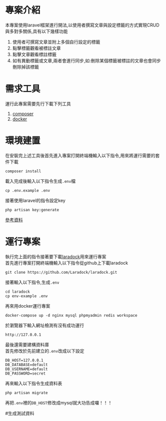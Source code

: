 # 專案介紹
本專案使用laravel框架進行開法,以使用者撰寫文章與設定標籤的方式實現CRUD與多對多關係,具有以下幾樣功能
1. 使用者可撰寫文章並附上多個自行設定的標籤
2. 點擊標籤觀看被標註文章
3. 點擊文章觀看標註標籤
4. 如有異動標籤或文章,兩者會進行同步,如:刪除某個標籤被標註的文章也會同步刪除掉該標籤
# 需求工具
運行此專案需要先行下載下列工具
1. [composer](https://getcomposer.org/download/)
2. [docker](https://www.docker.com/)
# 環境建置
在安裝完上述工具後首先進入專案打開終端機輸入以下指令,用來將運行需要的套件下載
```
composer install
```
載入完成後輸入以下指令生成```.env```檔
```
cp .env.example .env
```
接著使用laravel的指令設定key
```
php artisan key:generate
```
[參考資料](https://medium.com/aydenlin/clone-a-laravel-project-from-remote-6bf656fd842a)
# 運行專案
執行完上面的指令接著要下載[laradock](https://laradock.io/)用來運行專案<br>
首先進行專案打開終端機輸入以下指令從github上下載laradock
```
git clone https://github.com/Laradock/laradock.git
```
接著輸入以下指令,生成```.env```
```
cd laradock
cp env-example .env
```
再來用docker運行專案
```
docker-compose up -d nginx mysql phpmyadmin redis workspace 
```
於瀏覽器下輸入網址檢測有沒有成功運行
```
http://127.0.0.1
```
最後還需要建構資料庫<br>
首先修改於先前建立的```.env```改成以下設定
```
DB_HOST=127.0.0.1
DB_DATABASE=default
DB_USERNAME=default
DB_PASSWORD=secret
```
再來輸入以下指令生成資料表
```
php artisan migrate
```
再把```.env```裡的```DB_HOST```修改成mysql就大功告成囉！！！

#生成測試資料

